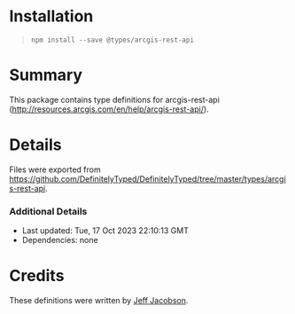 # Installation
> `npm install --save @types/arcgis-rest-api`

# Summary
This package contains type definitions for arcgis-rest-api (http://resources.arcgis.com/en/help/arcgis-rest-api/).

# Details
Files were exported from https://github.com/DefinitelyTyped/DefinitelyTyped/tree/master/types/arcgis-rest-api.

### Additional Details
 * Last updated: Tue, 17 Oct 2023 22:10:13 GMT
 * Dependencies: none

# Credits
These definitions were written by [Jeff Jacobson](https://github.com/JeffJacobson).
